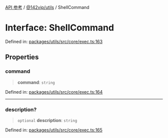 [API 参考](../../../index.md) / [@142vip/utils](../index.md) / ShellCommand

# Interface: ShellCommand

Defined in: [packages/utils/src/core/exec.ts:163](https://github.com/142vip/core-x/blob/15d5bc9ef4bece78c0e60bdf074a2d245f625100/packages/utils/src/core/exec.ts#L163)

## Properties

### command

> **command**: `string`

Defined in: [packages/utils/src/core/exec.ts:164](https://github.com/142vip/core-x/blob/15d5bc9ef4bece78c0e60bdf074a2d245f625100/packages/utils/src/core/exec.ts#L164)

***

### description?

> `optional` **description**: `string`

Defined in: [packages/utils/src/core/exec.ts:165](https://github.com/142vip/core-x/blob/15d5bc9ef4bece78c0e60bdf074a2d245f625100/packages/utils/src/core/exec.ts#L165)
